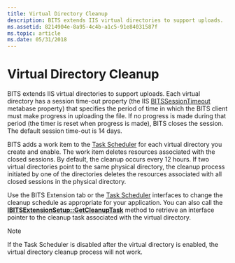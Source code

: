 ```yaml
---
title: Virtual Directory Cleanup
description: BITS extends IIS virtual directories to support uploads.
ms.assetid: 8214904e-8a95-4c4b-a1c5-91e84031587f
ms.topic: article
ms.date: 05/31/2018
---
```


# Virtual Directory Cleanup

BITS extends IIS virtual directories to support uploads. Each virtual directory has a session time-out property (the IIS [BITSSessionTimeout](bits-iis-extension-properties.md) metabase property) that specifies the period of time in which the BITS client must make progress in uploading the file. If no progress is made during that period (the timer is reset when progress is made), BITS closes the session. The default session time-out is 14 days.

BITS adds a work item to the [Task Scheduler](/windows/desktop/TaskSchd/task-scheduler-start-page) for each virtual directory you create and enable. The work item deletes resources associated with the closed sessions. By default, the cleanup occurs every 12 hours. If two virtual directories point to the same physical directory, the cleanup process initiated by one of the directories deletes the resources associated with all closed sessions in the physical directory.

Use the BITS Extension tab or the [Task Scheduler](/windows/desktop/TaskSchd/task-scheduler-start-page) interfaces to change the cleanup schedule as appropriate for your application. You can also call the [**IBITSExtensionSetup::GetCleanupTask**](/windows/desktop/api/Bitscfg/nf-bitscfg-ibitsextensionsetup-getcleanuptask) method to retrieve an interface pointer to the cleanup task associated with the virtual directory.

> [!Note]  
> If the Task Scheduler is disabled after the virtual directory is enabled, the virtual directory cleanup process will not work.

 

 

 